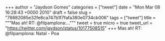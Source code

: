 
+++
author = "Jaydson Gomes"
categories = ["tweet"]
date = "Mon Mar 08 16:28:43 +0000 2010"
draft = false
slug = "78882085e32fe8ca747b1f7fafa380e0734cb006"
tags = ["tweet"]
title = """Mas ah! RT: @filpamplona:..."""
tweet = true
micro = true
tweet_url = "https://twitter.com/jaydson/status/10177508515"
+++
Mas ah! RT: @filpamplona: Natal - Poa
